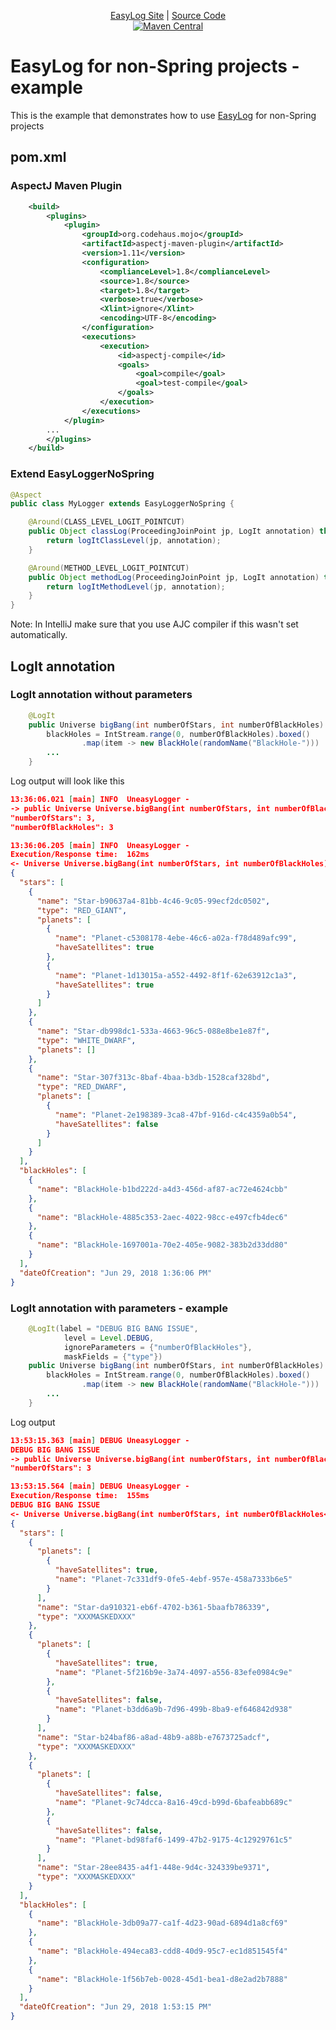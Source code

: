 <p align="center">
  <a href="https://lenar.io/easylog/">EasyLog Site</a> | 
  <a href="https://github.com/LenarBad/easylog">Source Code</a>
  <br>
  <a href="https://maven-badges.herokuapp.com/maven-central/io.lenar/easy-log">
    <image src="https://img.shields.io/maven-central/v/io.lenar/easy-log.svg" alt="Maven Central">
  </a>

</p>

# EasyLog for non-Spring projects - example

This is the example that demonstrates how to use [EasyLog](https://github.com/LenarBad/EasyLog) for non-Spring projects

## pom.xml


### AspectJ Maven Plugin

```xml
    <build>
        <plugins>
            <plugin>
                <groupId>org.codehaus.mojo</groupId>
                <artifactId>aspectj-maven-plugin</artifactId>
                <version>1.11</version>
                <configuration>
                    <complianceLevel>1.8</complianceLevel>
                    <source>1.8</source>
                    <target>1.8</target>
                    <verbose>true</verbose>
                    <Xlint>ignore</Xlint>
                    <encoding>UTF-8</encoding>
                </configuration>
                <executions>
                    <execution>
                        <id>aspectj-compile</id>
                        <goals>
                            <goal>compile</goal>
                            <goal>test-compile</goal>
                        </goals>
                    </execution>
                </executions>
            </plugin>
        ...
        </plugins>
    </build>
``` 

### Extend EasyLoggerNoSpring

```java
@Aspect
public class MyLogger extends EasyLoggerNoSpring {

    @Around(CLASS_LEVEL_LOGIT_POINTCUT)
    public Object classLog(ProceedingJoinPoint jp, LogIt annotation) throws Throwable {
        return logItClassLevel(jp, annotation);
    }

    @Around(METHOD_LEVEL_LOGIT_POINTCUT)
    public Object methodLog(ProceedingJoinPoint jp, LogIt annotation) throws Throwable {
        return logItMethodLevel(jp, annotation);
    }
}
```

Note: In IntelliJ make sure that you use AJC compiler if this wasn't set automatically.

## LogIt annotation

### LogIt annotation without parameters

```java
    @LogIt
    public Universe bigBang(int numberOfStars, int numberOfBlackHoles) {
        blackHoles = IntStream.range(0, numberOfBlackHoles).boxed()
                .map(item -> new BlackHole(randomName("BlackHole-")))
        ...
    }
```

Log output will look like this

```json
13:36:06.021 [main] INFO  UneasyLogger - 
-> public Universe Universe.bigBang(int numberOfStars, int numberOfBlackHoles)
"numberOfStars": 3,
"numberOfBlackHoles": 3

13:36:06.205 [main] INFO  UneasyLogger - 
Execution/Response time:  162ms
<- Universe Universe.bigBang(int numberOfStars, int numberOfBlackHoles)
{
  "stars": [
    {
      "name": "Star-b90637a4-81bb-4c46-9c05-99ecf2dc0502",
      "type": "RED_GIANT",
      "planets": [
        {
          "name": "Planet-c5308178-4ebe-46c6-a02a-f78d489afc99",
          "haveSatellites": true
        },
        {
          "name": "Planet-1d13015a-a552-4492-8f1f-62e63912c1a3",
          "haveSatellites": true
        }
      ]
    },
    {
      "name": "Star-db998dc1-533a-4663-96c5-088e8be1e87f",
      "type": "WHITE_DWARF",
      "planets": []
    },
    {
      "name": "Star-307f313c-8baf-4baa-b3db-1528caf328bd",
      "type": "RED_DWARF",
      "planets": [
        {
          "name": "Planet-2e198389-3ca8-47bf-916d-c4c4359a0b54",
          "haveSatellites": false
        }
      ]
    }
  ],
  "blackHoles": [
    {
      "name": "BlackHole-b1bd222d-a4d3-456d-af87-ac72e4624cbb"
    },
    {
      "name": "BlackHole-4885c353-2aec-4022-98cc-e497cfb4dec6"
    },
    {
      "name": "BlackHole-1697001a-70e2-405e-9082-383b2d33dd80"
    }
  ],
  "dateOfCreation": "Jun 29, 2018 1:36:06 PM"
}
```

### LogIt annotation with parameters - example

```java
    @LogIt(label = "DEBUG BIG BANG ISSUE",
            level = Level.DEBUG,
            ignoreParameters = {"numberOfBlackHoles"},
            maskFields = {"type"})
    public Universe bigBang(int numberOfStars, int numberOfBlackHoles) {
        blackHoles = IntStream.range(0, numberOfBlackHoles).boxed()
                .map(item -> new BlackHole(randomName("BlackHole-")))
        ...
    }
```

Log output

```json
13:53:15.363 [main] DEBUG UneasyLogger - 
DEBUG BIG BANG ISSUE
-> public Universe Universe.bigBang(int numberOfStars, int numberOfBlackHoles<NOT_LOGGED>)
"numberOfStars": 3

13:53:15.564 [main] DEBUG UneasyLogger - 
Execution/Response time:  155ms
DEBUG BIG BANG ISSUE
<- Universe Universe.bigBang(int numberOfStars, int numberOfBlackHoles<NOT_LOGGED>)
{
  "stars": [
    {
      "planets": [
        {
          "haveSatellites": true,
          "name": "Planet-7c331df9-0fe5-4ebf-957e-458a7333b6e5"
        }
      ],
      "name": "Star-da910321-eb6f-4702-b361-5baafb786339",
      "type": "XXXMASKEDXXX"
    },
    {
      "planets": [
        {
          "haveSatellites": true,
          "name": "Planet-5f216b9e-3a74-4097-a556-83efe0984c9e"
        },
        {
          "haveSatellites": false,
          "name": "Planet-b3dd6a9b-7d96-499b-8ba9-ef646842d938"
        }
      ],
      "name": "Star-b24baf86-a8ad-48b9-a88b-e7673725adcf",
      "type": "XXXMASKEDXXX"
    },
    {
      "planets": [
        {
          "haveSatellites": false,
          "name": "Planet-9c74dcca-8a16-49cd-b99d-6bafeabb689c"
        },
        {
          "haveSatellites": false,
          "name": "Planet-bd98faf6-1499-47b2-9175-4c12929761c5"
        }
      ],
      "name": "Star-28ee8435-a4f1-448e-9d4c-324339be9371",
      "type": "XXXMASKEDXXX"
    }
  ],
  "blackHoles": [
    {
      "name": "BlackHole-3db09a77-ca1f-4d23-90ad-6894d1a8cf69"
    },
    {
      "name": "BlackHole-494eca83-cdd8-40d9-95c7-ec1d851545f4"
    },
    {
      "name": "BlackHole-1f56b7eb-0028-45d1-bea1-d8e2ad2b7888"
    }
  ],
  "dateOfCreation": "Jun 29, 2018 1:53:15 PM"
}
```

